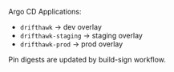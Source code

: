 Argo CD Applications:

- `drifthawk` → dev overlay
- `drifthawk-staging` → staging overlay
- `drifthawk-prod` → prod overlay

Pin digests are updated by build-sign workflow.

